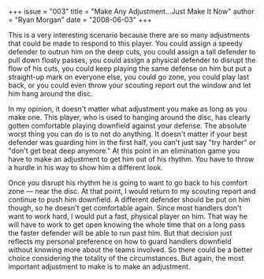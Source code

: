 +++
issue = "003"
title = "Make Any Adjustment...Just Make It Now"
author = "Ryan Morgan"
date = "2008-06-03"
+++

This is a very interesting scenario because there are so many adjustments that
could be made to respond to this player. You could assign a speedy defender to
outrun him on the deep cuts, you could assign a tall defender to pull down
floaty passes, you could assign a physical defender to disrupt the flow of his
cuts, you could keep playing the same defense on him but put a straight-up
mark on everyone else, you could go zone, you could play last back, or you
could even throw your scouting report out the window and let him hang around
the disc.  
  
In my opinion, it doesn't matter what adjustment you make as long as you make
one. This player, who is used to hanging around the disc, has clearly gotten
comfortable playing downfield against your defense. The absolute worst thing
you can do is to not do anything. It doesn't matter if your best defender was
guarding him in the first half, you can't just say "try harder" or "don't get
beat deep anymore." At this point in an elimination game you have to make an
adjustment to get him out of his rhythm. You have to throw a hurdle in his way
to show him a different look.  
  
Once you disrupt his rhythm he is going to want to go back to his comfort zone
— near the disc. At that point, I would return to my scouting report and
continue to push him downfield. A different defender should be put on him
though, so he doesn't get comfortable again. Since most handlers don't want to
work hard, I would put a fast, physical player on him. That way he will have
to work to get open knowing the whole time that on a long pass the faster
defender will be able to run past him. But that decision just reflects my
personal preference on how to guard handlers downfield without knowing more
about the teams involved. So there could be a better choice considering the
totality of the circumstances. But again, the most important adjustment to
make is to make an adjustment.
